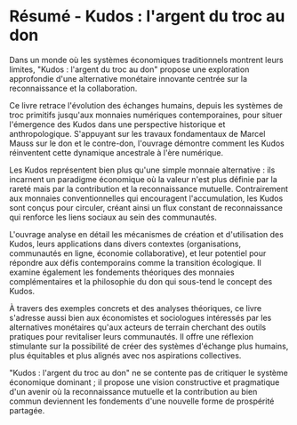 # Résumé - Kudos : l'argent du troc au don

Dans un monde où les systèmes économiques traditionnels montrent leurs limites, "Kudos : l'argent du troc au don" propose une exploration approfondie d'une alternative monétaire innovante centrée sur la reconnaissance et la collaboration.

Ce livre retrace l'évolution des échanges humains, depuis les systèmes de troc primitifs jusqu'aux monnaies numériques contemporaines, pour situer l'émergence des Kudos dans une perspective historique et anthropologique. S'appuyant sur les travaux fondamentaux de Marcel Mauss sur le don et le contre-don, l'ouvrage démontre comment les Kudos réinventent cette dynamique ancestrale à l'ère numérique.

Les Kudos représentent bien plus qu'une simple monnaie alternative : ils incarnent un paradigme économique où la valeur n'est plus définie par la rareté mais par la contribution et la reconnaissance mutuelle. Contrairement aux monnaies conventionnelles qui encouragent l'accumulation, les Kudos sont conçus pour circuler, créant ainsi un flux constant de reconnaissance qui renforce les liens sociaux au sein des communautés.

L'ouvrage analyse en détail les mécanismes de création et d'utilisation des Kudos, leurs applications dans divers contextes (organisations, communautés en ligne, économie collaborative), et leur potentiel pour répondre aux défis contemporains comme la transition écologique. Il examine également les fondements théoriques des monnaies complémentaires et la philosophie du don qui sous-tend le concept des Kudos.

À travers des exemples concrets et des analyses théoriques, ce livre s'adresse aussi bien aux économistes et sociologues intéressés par les alternatives monétaires qu'aux acteurs de terrain cherchant des outils pratiques pour revitaliser leurs communautés. Il offre une réflexion stimulante sur la possibilité de créer des systèmes d'échange plus humains, plus équitables et plus alignés avec nos aspirations collectives.

"Kudos : l'argent du troc au don" ne se contente pas de critiquer le système économique dominant ; il propose une vision constructive et pragmatique d'un avenir où la reconnaissance mutuelle et la contribution au bien commun deviennent les fondements d'une nouvelle forme de prospérité partagée.